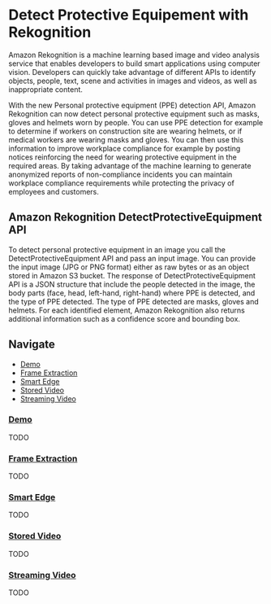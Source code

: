 # Detect Protective Equipement with Rekognition

Amazon Rekognition is a machine learning based image and video analysis service that enables developers to
build smart applications using computer vision. Developers can quickly take advantage of different APIs to
identify objects, people, text, scene and activities in images and videos, as well as inappropriate content.

With the new Personal protective equipment (PPE) detection API, Amazon Rekognition can now detect
personal protective equipment such as masks, gloves and helmets worn by people. You can use PPE detection
for example to determine if workers on construction site are wearing helmets, or if medical workers are
wearing masks and gloves. You can then use this information to improve workplace compliance for example
by posting notices reinforcing the need for wearing protective equipment in the required areas. By taking
advantage of the machine learning to generate anonymized reports of non-compliance incidents you can
maintain workplace compliance requirements while protecting the privacy of employees and customers.

## Amazon Rekognition DetectProtectiveEquipment API

To detect personal protective equipment in an image you call the DetectProtectiveEquipment API and pass an input image. You can provide the input image (JPG or PNG format) either as raw bytes or as an object stored in Amazon S3 bucket. The response of DetectProtectiveEquipment API is a JSON structure that include the people detected in the image, the body parts (face, head, left-hand, right-hand) where PPE is detected, and the type of PPE detected. The type of PPE detected are masks, gloves and helmets. For each identified element, Amazon Rekognition also returns additional information such as a confidence score and bounding box.

## Navigate

- [Demo](/demo)
- [Frame Extraction](/frame-extraction)
- [Smart Edge](/smart-edge)
- [Stored Video](/stored-video)
- [Streaming Video](/streaming-video)

### [Demo](/demo)

TODO

### [Frame Extraction](/frame-extraction)

TODO

### [Smart Edge](/smart-edge)

TODO

### [Stored Video](/stored-video)

TODO

### [Streaming Video](/streaming-video)

TODO
